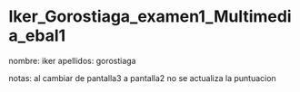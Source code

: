 # Iker_Gorostiaga_examen1_Multimedia_ebal1

nombre: iker
apellidos: gorostiaga

notas: al cambiar de pantalla3 a pantalla2 no se actualiza la puntuacion
